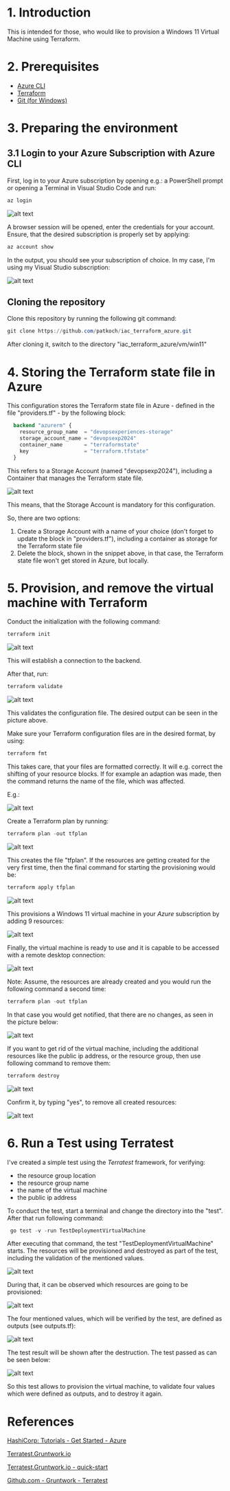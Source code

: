 # 1. Introduction

This is intended for those, who would like to provision a Windows 11 Virtual Machine using Terraform.

# 2. Prerequisites
 - [Azure CLI](https://learn.microsoft.com/en-us/cli/azure/install-azure-cli)
 - [Terraform](https://developer.hashicorp.com/terraform/downloads)
 - [Git (for Windows)](https://gitforwindows.org/)

# 3. Preparing the environment

## 3.1 Login to your Azure Subscription with Azure CLI

First, log in to your Azure subscription by opening e.g.: a PowerShell prompt or opening a Terminal in Visual Studio Code and run:

``` powershell
az login
```

![alt text](pictures/00_az-login.png)

A browser session will be opened, enter the credentials for your account.
Ensure, that the desired subscription is properly set by applying:

``` powershell
az account show
```
In the output, you should see your subscription of choice. In my case, I'm using my Visual Studio subscription:

![alt text](pictures/01_az-account-show.png)

## Cloning the repository

Clone this repository by running the following git command:

``` powershell
git clone https://github.com/patkoch/iac_terraform_azure.git
```

After cloning it, switch to the directory "iac_terraform_azure/vm/win11"

# 4. Storing the Terraform state file in Azure

This configuration stores the Terraform state file in Azure - defined in the file "providers.tf" - by the following block:

``` terraform
  backend "azurerm" {
    resource_group_name  = "devopsexperiences-storage"
    storage_account_name = "devopsexp2024"
    container_name       = "terraformstate"
    key                  = "terraform.tfstate"
  }
```

This refers to a Storage Account (named "devopsexp2024"), including a Container that manages the Terraform state file.

![alt text](pictures/00_storage_account_new.png)

This means, that the Storage Account is mandatory for this configuration.

So, there are two options:

1. Create a Storage Account with a name of your choice (don't forget to update the block in "providers.tf"), including a container as storage for the Terraform state file 
2. Delete the block, shown in the snippet above, in that case, the Terraform state file won't get stored in Azure, but locally.


# 5. Provision, and remove the virtual machine with Terraform

Conduct the initialization with the following command:

``` powershell
terraform init
```
![alt text](pictures/02_terraform_init.png)

This will establish a connection to the backend.

After that, run:

``` powershell
terraform validate
```

![alt text](pictures/03_terraform_validate.png)

This validates the configuration file. The desired output can be seen in the picture above.

Make sure your Terraform configuration files are in the desired format, by using:

``` powershell
terraform fmt
```

This takes care, that your files are formatted correctly. It will e.g. correct the shifting of your resource blocks.
If for example an adaption was made, then the command returns the name of the file, which was affected.

E.g.:

![alt text](pictures/04_terraform_fmt.png)

Create a Terraform plan by running:

``` powershell
terraform plan -out tfplan
```

![alt text](pictures/05_terraform_plan.png)

This creates the file "tfplan". If the resources are getting created for the very first time, then the final command for starting the provisioning would be:

``` powershell
terraform apply tfplan
```

![alt text](pictures/06_terraform_apply.png)

This provisions a Windows 11 virtual machine in your *Azure* subscription by adding 9 resources:

![alt text](pictures/06_terraform_apply-complete.png)

Finally, the virtual machine is ready to use and it is capable to be accessed with a remote desktop connection:

![alt text](pictures/07_azure_portal_vm.png)

Note:
Assume, the resources are already created and you would run the following command a second time:

``` powershell
terraform plan -out tfplan
```

In that case you would get notified, that there are no changes, as seen in the picture below:

![alt text](pictures/08_terraform_plan_vm_exitsts_already.png)

If you want to get rid of the virtual machine, including the additional resources like the public ip address, or the resource group, then use following command to remove them:

``` powershell
terraform destroy
```

![alt text](pictures/10_terraform_destroy.png)

Confirm it, by typing "yes", to remove all created resources:

![alt text](pictures/10_terraform_destroy_confirm.png)

# 6. Run a Test using Terratest 

I've created a simple test using the *Terratest* framework, for verifying:
 * the resource group location
 * the resource group name
 * the name of the virtual machine
 * the public ip address

To conduct the test, start a terminal and change the directory into the "test". After that run following command:

``` powershell
 go test -v -run TestDeploymentVirtualMachine
```

After executing that command, the test "TestDeploymentVirtualMachine" starts. The resources will be provisioned and destroyed as part of the test, including the validation of the mentioned values.

![alt text](pictures/11_terratest_start_test.png)

During that, it can be observed which resources are going to be provisioned:

![alt text](pictures/12_terratest_provisioning.png)

The four mentioned values, which will be verified by the test, are defined as outputs (see outputs.tf):

![alt text](pictures/13_terratest_apply_complete.png)

The test result will be shown after the destruction. The test passed as can be seen below:

![alt text](pictures/14_terratest_destroy_ressources.png)

So this test allows to provision the virtual machine, to validate four values which were defined as outputs, and to destroy it again.

# References

[HashiCorp: Tutorials - Get Started - Azure](https://developer.hashicorp.com/terraform/tutorials/azure-get-started)

[Terratest.Gruntwork.io](https://terratest.gruntwork.io/)

[Terratest.Gruntwork.io - quick-start](https://terratest.gruntwork.io/docs/getting-started/quick-start/)

[Github.com - Gruntwork - Terratest](https://github.com/gruntwork-io/terratest/tree/master/examples/terraform-hello-world-example)
